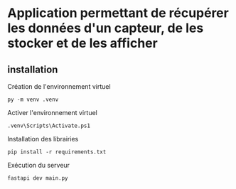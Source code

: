 # Application permettant de récupérer les données d'un capteur, de les stocker et de les afficher

## installation
Création de l'environnement virtuel
```bach
py -m venv .venv
```

Activer l'environnement virtuel
```bach
.venv\Scripts\Activate.ps1
```

Installation des librairies
```bach
pip install -r requirements.txt
```

Exécution du serveur
```bach
fastapi dev main.py